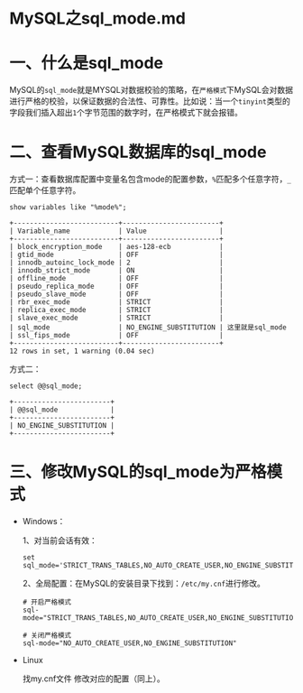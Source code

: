 # MySQL之sql_mode.md

# 一、什么是sql_mode

MySQL的`sql_mode`就是MYSQL对数据校验的策略，在`严格模式`下MySQL会对数据进行严格的校验，以保证数据的合法性、可靠性。比如说：当一个`tinyint`类型的字段我们插入超出`1`个字节范围的数字时，在严格模式下就会报错。

# 二、查看MySQL数据库的sql_mode

方式一：查看数据库配置中变量名包含mode的配置参数，`%`匹配多个任意字符，`_`匹配单个任意字符。

```mysql
show variables like "%mode%";
```

```mysql
+--------------------------+------------------------+
| Variable_name            | Value                  |
+--------------------------+------------------------+
| block_encryption_mode    | aes-128-ecb            |
| gtid_mode                | OFF                    |
| innodb_autoinc_lock_mode | 2                      |
| innodb_strict_mode       | ON                     |
| offline_mode             | OFF                    |
| pseudo_replica_mode      | OFF                    |
| pseudo_slave_mode        | OFF                    |
| rbr_exec_mode            | STRICT                 |
| replica_exec_mode        | STRICT                 |
| slave_exec_mode          | STRICT                 |
| sql_mode                 | NO_ENGINE_SUBSTITUTION | 这里就是sql_mode
| ssl_fips_mode            | OFF                    |
+--------------------------+------------------------+
12 rows in set, 1 warning (0.04 sec)
```



方式二：

```mysql
select @@sql_mode;
```

```mysql
+------------------------+
| @@sql_mode             |
+------------------------+
| NO_ENGINE_SUBSTITUTION |
+------------------------+
```



# 三、修改MySQL的sql_mode为严格模式

- Windows：

  1、对当前会话有效：

  ```mysql
  set sql_mode='STRICT_TRANS_TABLES,NO_AUTO_CREATE_USER,NO_ENGINE_SUBSTITUTION';
  ```

  2、全局配置：在MySQL的安装目录下找到：`/etc/my.cnf`进行修改。

  ```mysql
  # 开启严格模式
  sql-mode="STRICT_TRANS_TABLES,NO_AUTO_CREATE_USER,NO_ENGINE_SUBSTITUTION"
   
  # 关闭严格模式
  sql-mode="NO_AUTO_CREATE_USER,NO_ENGINE_SUBSTITUTION"
  ```

- Linux

  找my.cnf文件 修改对应的配置（同上）。

